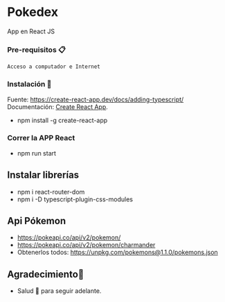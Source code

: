 # Pokedex

App en React JS

### Pre-requisitos 📋

```
Acceso a computador e Internet
```

### Instalación 🔧  
Fuente: https://create-react-app.dev/docs/adding-typescript/
Documentación: [Create React App](https://github.com/facebook/create-react-app).


* npm install -g create-react-app

### Correr la APP React

* npm run start

## Instalar librerías

* npm i react-router-dom
* npm i -D typescript-plugin-css-modules

## Api Pókemon

* https://pokeapi.co/api/v2/pokemon/
* https://pokeapi.co/api/v2/pokemon/charmander
* Obtenerlos todos: https://unpkg.com/pokemons@1.1.0/pokemons.json


## Agradecimiento🎁

* Salud 🍺 para seguir adelante. 

